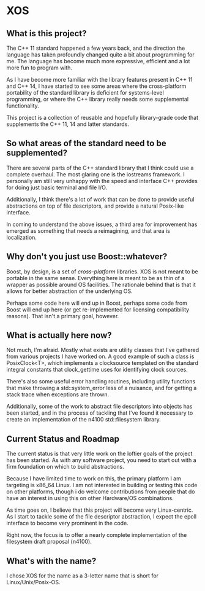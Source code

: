 XOS
===

## What is this project?

The C++ 11 standard happened a few years back, and the direction the language
has taken profoundly changed quite a bit about programming for me. The
language has become much more expressive, efficient and a lot more fun to
program with.

As I have become more familiar with the library features present in C++ 11 and
C++ 14, I have started to see some areas where the cross-platform portability
of the standard library is deficient for systems-level programming, or where
the C++ library really needs some supplemental functionality.

This project is a collection of reusable and hopefully library-grade code
that supplements the C++ 11, 14 and latter standards.

## So what areas of the standard need to be supplemented?

There are several parts of the C++ standard library that I think could use
a complete overhaul. The most glaring one is the iostreams framework. I
personally am still very unhappy with the speed and interface C++ provides
for doing just basic terminal and file I/O.

Additionally, I think there's a lot of work that can be done to provide
useful abstractions on top of file descriptors, and provide a natural
Posix-like interface.

In coming to understand the above issues, a third area for improvement has
emerged as something that needs a reimagining, and that area is localization.

## Why don't you just use Boost::whatever?

Boost, by design, is a set of *cross-platform* libraries. XOS is not meant to
be portable in the same sense. Everything here is meant to be as thin of a
wrapper as possible around OS facilities. The rationale behind that is that
it allows for better abstraction of the underlying OS.

Perhaps some code here will end up in Boost, perhaps some code from Boost
will end up here (or get re-implemented for licensing compatibility reasons).
That isn't a primary goal, however.

## What is actually here now?

Not much, I'm afraid. Mostly what exists are utility classes that I've gathered
from various projects I have worked on. A good example of such a class is
PosixClock&lt;T&gt;, which implements a clocksource templated on the standard
integral constants that clock\_gettime uses for identifying clock sources.

There's also some useful error handling routines, including utility functions
that make throwing a std::system\_error less of a nuisance, and for getting
a stack trace when exceptions are thrown.

Additionally, some of the work to abstract file descriptors into objects has
been started, and in the process of tackling that I've found it necessary
to create an implementation of the n4100 std::filesystem library.

## Current Status and Roadmap

The current status is that very little work on the loftier goals of the project
has been started. As with any software project, you need to start out with a
firm foundation on which to build abstractions.

Because I have limited time to work on this, the primary platform I am
targeting is x86\_64 Linux. I am not interested in building or testing this
code on other platforms, though i do welcome contributions from people that
do have an interest in using this on other Hardware/OS combinations.

As time goes on, I believe that this project will become very Linux-centric.
As I start to tackle some of the file descriptor abstraction, I expect the
epoll interface to become very prominent in the code.

Right now, the focus is to offer a nearly complete implementation of the
filesystem draft proposal (n4100).

## What's with the name?

I chose XOS for the name as a 3-letter name that is short for
Linux/Unix/Posix-OS. 
